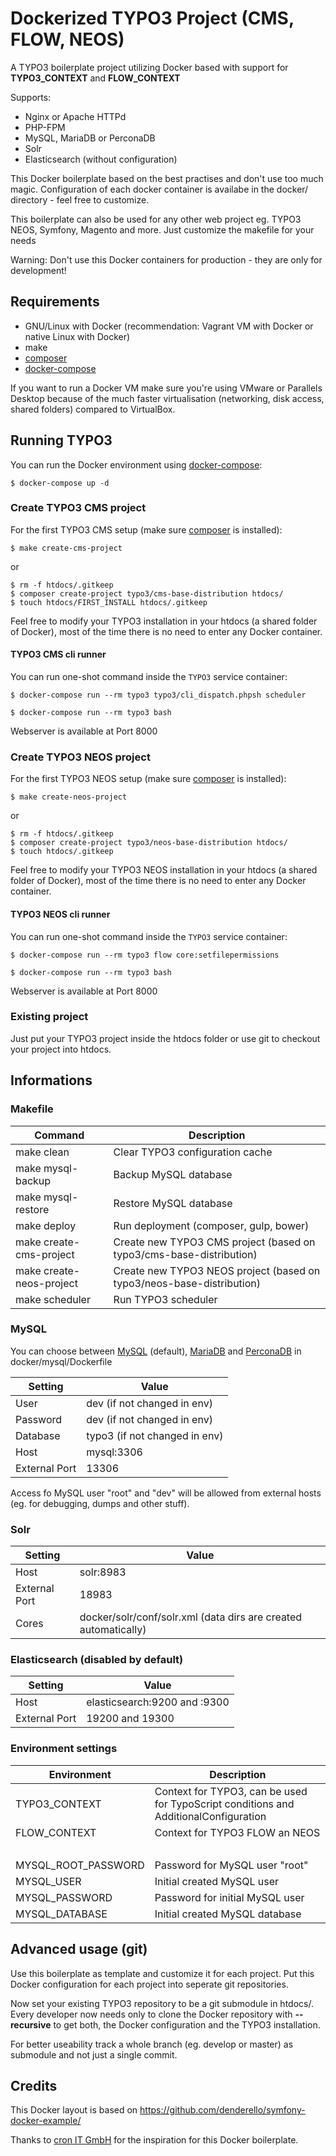 # Dockerized TYPO3 Project (CMS, FLOW, NEOS)

A TYPO3 boilerplate project utilizing Docker based with support
for **TYPO3_CONTEXT** and **FLOW_CONTEXT**

Supports:

- Nginx or Apache HTTPd
- PHP-FPM
- MySQL, MariaDB or PerconaDB
- Solr
- Elasticsearch (without configuration)

This Docker boilerplate based on the best practises and don't use too much magic.
Configuration of each docker container is availabe in the docker/ directory - feel free to customize.

This boilerplate can also be used for any other web project eg. TYPO3 NEOS, Symfony, Magento and more.
Just customize the makefile for your needs

Warning: Don't use this Docker containers for production - they are only for development!


## Requirements

- GNU/Linux with Docker (recommendation: Vagrant VM with Docker or native Linux with Docker)
- make
- [composer](https://getcomposer.org/)
- [docker-compose](https://github.com/docker/compose)

If you want to run a Docker VM make sure you're using VMware or Parallels Desktop because of
the much faster virtualisation (networking, disk access, shared folders) compared to VirtualBox.


## Running TYPO3

You can run the Docker environment using [docker-compose](https://github.com/docker/compose):

    $ docker-compose up -d

### Create TYPO3 CMS project

For the first TYPO3 CMS setup (make sure [composer](https://getcomposer.org/) is installed):

    $ make create-cms-project

or

    $ rm -f htdocs/.gitkeep
    $ composer create-project typo3/cms-base-distribution htdocs/
    $ touch htdocs/FIRST_INSTALL htdocs/.gitkeep


Feel free to modify your TYPO3 installation in your htdocs (a shared folder of Docker),
most of the time there is no need to enter any Docker container.

#### TYPO3 CMS cli runner

You can run one-shot command inside the `TYPO3` service container:

    $ docker-compose run --rm typo3 typo3/cli_dispatch.phpsh scheduler

    $ docker-compose run --rm typo3 bash

Webserver is available at Port 8000

### Create TYPO3 NEOS project

For the first TYPO3 NEOS setup (make sure [composer](https://getcomposer.org/) is installed):

    $ make create-neos-project

or

    $ rm -f htdocs/.gitkeep
    $ composer create-project typo3/neos-base-distribution htdocs/
    $ touch htdocs/.gitkeep


Feel free to modify your TYPO3 NEOS installation in your htdocs (a shared folder of Docker),
most of the time there is no need to enter any Docker container.


#### TYPO3 NEOS cli runner

You can run one-shot command inside the `TYPO3` service container:

    $ docker-compose run --rm typo3 flow core:setfilepermissions

    $ docker-compose run --rm typo3 bash

Webserver is available at Port 8000


### Existing project

Just put your TYPO3 project inside the htdocs folder or use git to checkout your project into htdocs.


## Informations


### Makefile

Command                   | Description
------------------------- | -------------------------------
make clean                | Clear TYPO3 configuration cache
make mysql-backup         | Backup MySQL database
make mysql-restore        | Restore MySQL database
make deploy               | Run deployment (composer, gulp, bower)
make create-cms-project   | Create new TYPO3 CMS project (based on typo3/cms-base-distribution)
make create-neos-project  | Create new TYPO3 NEOS project (based on typo3/neos-base-distribution)
make scheduler            | Run TYPO3 scheduler


### MySQL

You can choose between [MySQL](https://www.mysql.com/) (default), [MariaDB](https://www.mariadb.org/)
and [PerconaDB](http://www.percona.com/software) in docker/mysql/Dockerfile

Setting       | Value
------------- | -------------
User          | dev (if not changed in env)
Password      | dev (if not changed in env)
Database      | typo3 (if not changed in env)
Host          | mysql:3306
External Port | 13306

Access fo MySQL user "root" and "dev" will be allowed from external hosts (eg. for debugging, dumps and other stuff).


### Solr

Setting       | Value
------------- | -------------
Host          | solr:8983
External Port | 18983
Cores         | docker/solr/conf/solr.xml (data dirs are created automatically)

### Elasticsearch (disabled by default)

Setting       | Value
------------- | -------------
Host          | elasticsearch:9200 and :9300
External Port | 19200 and 19300

### Environment settings

Environment           | Description
--------------------- | -------------
TYPO3_CONTEXT         | Context for TYPO3, can be used for TypoScript conditions and AdditionalConfiguration
FLOW_CONTEXT          | Context for TYPO3 FLOW an NEOS
<br>                  |
MYSQL_ROOT_PASSWORD   | Password for MySQL user "root"
MYSQL_USER            | Initial created MySQL user
MYSQL_PASSWORD        | Password for initial MySQL user
MYSQL_DATABASE        | Initial created MySQL database

## Advanced usage (git)

Use this boilerplate as template and customize it for each project. Put this Docker
configuration for each project into seperate git repositories.

Now set your existing TYPO3 repository to be a git submodule in htdocs/.
Every developer now needs only to clone the Docker repository with **--recursive**
to get both, the Docker configuration and the TYPO3 installation.

For better useability track a whole branch (eg. develop or master) as submodule and not just a single commit.

## Credits

This Docker layout is based on https://github.com/denderello/symfony-docker-example/

Thanks to [cron IT GmbH](http://www.cron.eu/) for the inspiration for this Docker boilerplate.